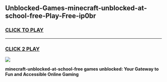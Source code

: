 
## Unblocked-Games-minecraft-unblocked-at-school-free-Play-Free-ip0br
<h3>
<a href="https://premium76.site?title=minecraft-unblocked-at-school-free&ref=21A">CLICK TO PLAY</a></h3>
<hr>

<h3>
<a href="https://premium76.site?title=minecraft-unblocked-at-school-free&ref=21A">CLICK 2 PLAY</a>
  
</h3>

<a href="https://premium76.site?title=minecraft-unblocked-at-school-free&ref=21A"><img src="https://clearcache.store/games.png"></a>


**minecraft-unblocked-at-school-free games unblocked: Your Gateway to Fun and Accessible Online Gaming**
